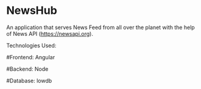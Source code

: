 # NewsHub

An application that serves News Feed from all over the planet with the help of News API (https://newsapi.org).

Technologies Used:

#Frontend:
Angular

#Backend:
Node

#Database:
lowdb

